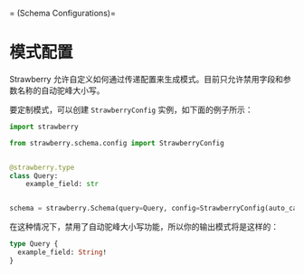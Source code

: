 =
(Schema Configurations)=
# 模式配置

Strawberry 允许自定义如何通过传递配置来生成模式。目前只允许禁用字段和参数名称的自动驼峰大小写。

要定制模式，可以创建 `StrawberryConfig` 实例，如下面的例子所示：

```python
import strawberry

from strawberry.schema.config import StrawberryConfig


@strawberry.type
class Query:
    example_field: str


schema = strawberry.Schema(query=Query, config=StrawberryConfig(auto_camel_case=False))
```

在这种情况下，禁用了自动驼峰大小写功能，所以你的输出模式将是这样的：

```graphql
type Query {
  example_field: String!
}
```
